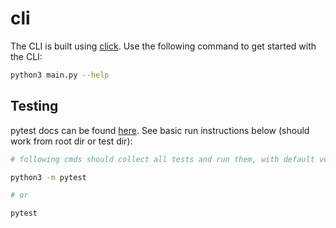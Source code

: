 # cli

The CLI is built using [click](https://click.palletsprojects.com/en/8.1.x/). Use the following command to get started with the CLI:

```bash
python3 main.py --help
```


## Testing

pytest docs can be found [here](https://docs.pytest.org/en/stable/). See basic run instructions below (should work from root dir or test dir):

```bash
# following cmds should collect all tests and run them, with default verbosity

python3 -m pytest

# or

pytest
```
